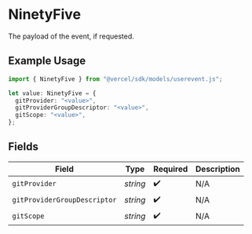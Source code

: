 # NinetyFive

The payload of the event, if requested.

## Example Usage

```typescript
import { NinetyFive } from "@vercel/sdk/models/userevent.js";

let value: NinetyFive = {
  gitProvider: "<value>",
  gitProviderGroupDescriptor: "<value>",
  gitScope: "<value>",
};
```

## Fields

| Field                        | Type                         | Required                     | Description                  |
| ---------------------------- | ---------------------------- | ---------------------------- | ---------------------------- |
| `gitProvider`                | *string*                     | :heavy_check_mark:           | N/A                          |
| `gitProviderGroupDescriptor` | *string*                     | :heavy_check_mark:           | N/A                          |
| `gitScope`                   | *string*                     | :heavy_check_mark:           | N/A                          |